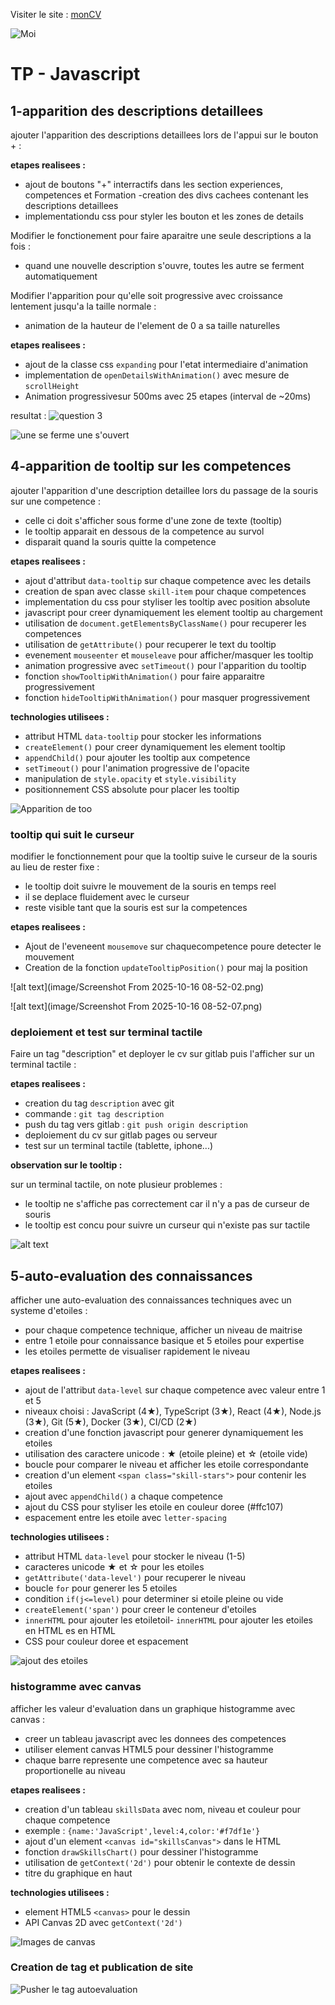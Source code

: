 Visiter le site : [monCV](https://son-of-mountain.github.io/5-JS/)

![Moi](image/tp.png "Mouaad ELHANSALI")

# TP - Javascript 

## 1-apparition des descriptions detaillees 

ajouter l'apparition des descriptions detaillees lors de l'appui sur le bouton + :

**etapes realisees :**

- ajout de boutons "+" interractifs dans les section experiences, competences et Formation
-creation des divs cachees contenant les descriptions detaillees 
- implementationdu  css pour styler les bouton et les zones de details


Modifier le fonctionement pour faire aparaitre une seule descriptions a la fois :

- quand une nouvelle description s'ouvre, toutes les autre se ferment automatiquement


Modifier l'apparition pour qu'elle soit progressive avec croissance lentement jusqu'a la taille normale :
- animation de la hauteur de l'element de 0 a sa taille naturelles

**etapes realisees :**

- ajout de la classe css `expanding` pour l'etat intermediaire d'animation
- implementation de `openDetailsWithAnimation()` avec mesure de `scrollHeight`
- Animation progressivesur 500ms avec 25 etapes (interval de ~20ms)  


resultat : 
![question 3](image/image.png)

![une se ferme une s'ouvert](image/image-1.png)


## 4-apparition de tooltip sur les competences

ajouter l'apparition d'une description detaillee lors du passage de la souris sur une competence :

- celle ci doit s'afficher sous forme d'une zone de texte (tooltip)
- le tooltip apparait en dessous de la competence au survol
- disparait quand la souris quitte la competence

**etapes realisees :**

- ajout d'attribut `data-tooltip` sur chaque competence avec les details
- creation de span avec classe `skill-item` pour chaque competences
- implementation du css pour styliser les tooltip avec position absolute
- javascript pour creer dynamiquement les element tooltip au chargement
- utilisation de `document.getElementsByClassName()` pour recuperer les competences
- utilisation de `getAttribute()` pour recuperer le text du tooltip
- evenement `mouseenter` et `mouseleave` pour afficher/masquer les tooltip
- animation progressive avec `setTimeout()` pour l'apparition du tooltip
- fonction `showTooltipWithAnimation()` pour faire apparaitre progressivement
- fonction `hideTooltipWithAnimation()` pour masquer progressivement

**technologies utilisees :**

- attribut HTML `data-tooltip` pour stocker les informations
- `createElement()` pour creer dynamiquement les element tooltip
- `appendChild()` pour ajouter les tooltip aux competence
- `setTimeout()` pour l'animation progressive de l'opacite
- manipulation de `style.opacity` et `style.visibility`
- positionnement CSS absolute pour placer les tooltip

![Apparition de too](image/image-2.png)

### tooltip qui suit le curseur

modifier le fonctionnement pour que la tooltip suive le curseur de la souris au lieu de rester fixe :

- le tooltip doit suivre le mouvement de la souris en temps reel
- il se deplace fluidement avec le curseur
- reste visible tant que la souris est sur la competences

**etapes realisees :**

- Ajout de l'eveneent `mousemove` sur chaquecompetence poure detecter le mouvement
- Creation de la fonction `updateTooltipPosition()` pour maj la position

![alt text](image/Screenshot From 2025-10-16 08-52-02.png)

![alt text](image/Screenshot From 2025-10-16 08-52-07.png)

### deploiement et test sur terminal tactile

Faire un tag "description" et deployer le cv sur gitlab puis l'afficher sur un terminal tactile :

**etapes realisees :**

- creation du tag `description` avec git
- commande : `git tag description`
- push du tag vers gitlab : `git push origin description`
- deploiement du cv sur gitlab pages ou serveur
- test sur un terminal tactile (tablette, iphone...)

**observation sur le tooltip :**

sur un terminal tactile, on note plusieur problemes :

- le tooltip ne s'affiche pas correctement car il n'y a pas de curseur de souris
- le tooltip est concu pour suivre un curseur qui n'existe pas sur tactile

![alt text](image/image-3.png)

## 5-auto-evaluation des connaissances

afficher une auto-evaluation des connaissances techniques avec un systeme d'etoiles :

- pour chaque competence technique, afficher un niveau de maitrise
- entre 1 etoile pour connaissance basique et 5 etoiles pour expertise
- les etoiles permette de visualiser rapidement le niveau

**etapes realisees :**

- ajout de l'attribut `data-level` sur chaque competence avec valeur entre 1 et 5
- niveaux choisi : JavaScript (4★), TypeScript (3★), React (4★), Node.js (3★), Git (5★), Docker (3★), CI/CD (2★)
- creation d'une fonction javascript pour generer dynamiquement les etoiles
- utilisation des caractere unicode : ★ (etoile pleine) et ☆ (etoile vide)
- boucle pour comparer le niveau et afficher les etoile correspondante
- creation d'un element `<span class="skill-stars">` pour contenir les etoiles
- ajout avec `appendChild()` a chaque competence
- ajout du CSS pour styliser les etoile en couleur doree (#ffc107)
- espacement entre les etoile avec `letter-spacing`

**technologies utilisees :**

- attribut HTML `data-level` pour stocker le niveau (1-5)
- caracteres unicode ★ et ☆ pour les etoiles
- `getAttribute('data-level')` pour recuperer le niveau
- boucle `for` pour generer les 5 etoiles
- condition `if(j<=level)` pour determiner si etoile pleine ou vide
- `createElement('span')` pour creer le conteneur d'etoiles
- `innerHTML` pour ajouter les etoiletoil- `innerHTML` pour ajouter les etoiles en HTML
es en HTML
- CSS pour couleur doree et espacement

![ajout des etoiles](image/image-4.png)

### histogramme avec canvas

afficher les valeur d'evaluation dans un graphique histogramme avec canvas :

- creer un tableau javascript avec les donnees des competences
- utiliser element canvas HTML5 pour dessiner l'histogramme
- chaque barre represente une competence avec sa hauteur proportionelle au niveau

**etapes realisees :**

- creation d'un tableau `skillsData` avec nom, niveau et couleur pour chaque competence
- exemple : `{name:'JavaScript',level:4,color:'#f7df1e'}`
- ajout d'un element `<canvas id="skillsCanvas">` dans le HTML
- fonction `drawSkillsChart()` pour dessiner l'histogramme
- utilisation de `getContext('2d')` pour obtenir le contexte de dessin
- titre du graphique en haut

**technologies utilisees :**

- element HTML5 `<canvas>` pour le dessin
- API Canvas 2D avec `getContext('2d')`


![Images de canvas](image/image-5.png)


### Creation de tag et publication de site 
![Pusher le tag autoevaluation](image/image-6.png)
